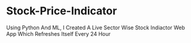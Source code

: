 # Stock-Price-Indicator
Using Python And ML, I Created A Live Sector Wise Stock Indiactor Web App Which Refreshes Itself Every 24 Hour
